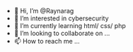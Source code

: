 - 👋 Hi, I’m @Raynarag
- 👀 I’m interested in cybersecurity
- 🌱 I’m currently learning html/ css/ php
- 💞️ I’m looking to collaborate on ...
- 📫 How to reach me ...

<!---
Raynarag/Raynarag is a ✨ special ✨ repository because its `README.md` (this file) appears on your GitHub profile.
You can click the Preview link to take a look at your changes.
--->
